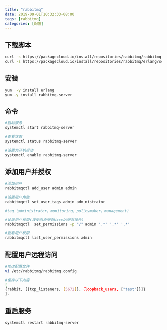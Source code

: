 ```yaml
---
title: "rabbitmq"
date: 2019-09-01T10:32:33+08:00
tags: [rabbitmq]
categories: [配置]
---
```


## 下载脚本
```bash
curl -s https://packagecloud.io/install/repositories/rabbitmq/rabbitmq-server/script.rpm.sh | sudo bash
curl -s https://packagecloud.io/install/repositories/rabbitmq/erlang/script.rpm.sh | sudo bash
```
## 安装
```bash
yum  -y install erlang
yum -y install rabbitmq-server
```
## 命令
```bash
#启动服务
systemctl start rabbitmq-server

#查看状态
systemctl status rabbitmq-server

#设置为开机启动
systemctl enable rabbitmq-server
```
## 添加用户并授权
```bash
#添加用户
rabbitmqctl add_user admin admin

#设置用户角色
rabbitmqctl set_user_tags admin administrator

#tag（administrator，monitoring，policymaker，management）

#设置用户权限(接受来自所有Host的所有操作)
rabbitmqctl  set_permissions -p "/" admin '.*' '.*' '.*'  

#查看用户权限
rabbitmqctl list_user_permissions admin
```
## 配置用户远程访问
```bash
#修改配置文件
vi /etc/rabbitmq/rabbitmq.config 

#保存以下内容
[
{rabbit, [{tcp_listeners, [5672]}, {loopback_users, ["test"]}]}
].
```
## 重启服务
`systemctl restart rabbitmq-server`